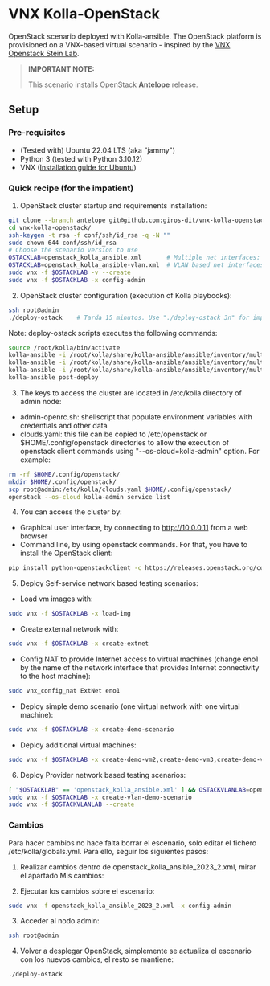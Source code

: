 # VNX Kolla-OpenStack

OpenStack scenario deployed with Kolla-ansible. The OpenStack platform is provisioned on a VNX-based virtual scenario - inspired by the [VNX Openstack Stein Lab](https://web.dit.upm.es/vnxwiki/index.php/Vnx-labo-openstack-4nodes-classic-ovs-stein).

> **IMPORTANT NOTE:**
>
> This scenario installs OpenStack **Antelope** release.
>

## Setup

### Pre-requisites

- (Tested with) Ubuntu 22.04 LTS (aka "jammy")
- Python 3 (tested with Python 3.10.12)
- VNX ([Installation guide for Ubuntu](https://web.dit.upm.es/vnxwiki/index.php/Vnx-install-ubuntu3))

### Quick recipe (for the impatient)

1. OpenStack cluster startup and requirements installation:
```bash
git clone --branch antelope git@github.com:giros-dit/vnx-kolla-openstack.git
cd vnx-kolla-openstack/
ssh-keygen -t rsa -f conf/ssh/id_rsa -q -N ""
sudo chown 644 conf/ssh/id_rsa
# Choose the scenario version to use
OSTACKLAB=openstack_kolla_ansible.xml       # Multiple net interfaces: TunnNet (eth2), VlanNet (eth3), ExtNet (eth4)
OSTACKLAB=openstack_kolla_ansible-vlan.xml  # VLAN based net interfaces: TunnNet (eth5.20), VlanNet (eth5.30), ExtNet (eth5.10)
sudo vnx -f $OSTACKLAB -v --create
sudo vnx -f $OSTACKLAB -x config-admin
```
2. OpenStack cluster configuration (execution of Kolla playbooks):
```bash
ssh root@admin
./deploy-ostack    # Tarda 15 minutos. Use "./deploy-ostack 3n" for implementing network functionallity in compute1 node (no network node)
```
Note: deploy-ostack scripts executes the following commands:
```bash
source /root/kolla/bin/activate
kolla-ansible -i /root/kolla/share/kolla-ansible/ansible/inventory/multinode --configdir /etc/kolla/ bootstrap-servers
kolla-ansible -i /root/kolla/share/kolla-ansible/ansible/inventory/multinode --configdir /etc/kolla/ prechecks
kolla-ansible -i /root/kolla/share/kolla-ansible/ansible/inventory/multinode --configdir /etc/kolla/ deploy
kolla-ansible post-deploy
```
3. The keys to access the cluster are located in /etc/kolla directory of admin node:
 - admin-openrc.sh: shellscript that populate environment variables with credentials and other data
 - clouds.yaml: this file can be copied to /etc/openstack or $HOME/.config/openstack directories to allow the execution of openstack client commands using "--os-cloud=kolla-admin" option. For example:
```bash
rm -rf $HOME/.config/openstack/
mkdir $HOME/.config/openstack/
scp root@admin:/etc/kolla/clouds.yaml $HOME/.config/openstack/
openstack --os-cloud kolla-admin service list
```
4. You can access the cluster by:
- Graphical user interface, by connecting to http://10.0.0.11 from a web browser
- Command line, by using openstack commands. For that, you have to install the OpenStack client:
```bash
pip install python-openstackclient -c https://releases.openstack.org/constraints/upper/2023.1
```
5. Deploy Self-service network based testing scenarios:
 - Load vm images with:
```bash
sudo vnx -f $OSTACKLAB -x load-img
```
 - Create external network with:
```bash
sudo vnx -f $OSTACKLAB -x create-extnet
```
- Config NAT to provide Internet access to virtual machines (change eno1 by the name of the network interface that provides Internet connectivity to the host machine):
```bash
sudo vnx_config_nat ExtNet eno1
```
- Deploy simple demo scenario (one virtual network with one virtual machine):
```bash
sudo vnx -f $OSTACKLAB -x create-demo-scenario
```
- Deploy additional virtual machines:
```bash
sudo vnx -f $OSTACKLAB -x create-demo-vm2,create-demo-vm3,create-demo-vm4
```
6. Deploy Provider network based testing scenarios:
```bash
[ "$OSTACKLAB" == 'openstack_kolla_ansible.xml' ] && OSTACKVLANLAB=openstack_lab-vms-vlan.xml || OSTACKVLANLAB=openstack_lab-vms-vlan-vlan.xml
sudo vnx -f $OSTACKLAB -x create-vlan-demo-scenario
sudo vnx -f $OSTACKVLANLAB --create
```

### Cambios

Para hacer cambios no hace falta borrar el escenario, solo editar el fichero /etc/kolla/globals.yml. Para ello, seguir los siguientes pasos:

1. Realizar cambios dentro de openstack_kolla_ansible_2023_2.xml, mirar el apartado Mis cambios:

2. Ejecutar los cambios sobre el escenario: 
```bash
sudo vnx -f openstack_kolla_ansible_2023_2.xml -x config-admin
```

3. Acceder al nodo admin:
```bash
ssh root@admin
```

4. Volver a desplegar OpenStack, simplemente se actualiza el escenario con los nuevos cambios, el resto se mantiene: 
```bash
./deploy-ostack
```